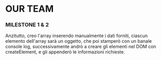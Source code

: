 
<!-- Utilizzando i dati forniti, creare un array di oggetti per rappresentare i membri del team.
Ogni membro è caratterizzato dalle seguenti informazioni: nome, ruolo e foto.
MILESTONE 0:
Creare l’array di oggetti con le informazioni fornite.
MILESTONE 1:
Stampare su console, per ogni membro del team, le informazioni di nome, ruolo e la stringa della foto
MILESTONE 2:
Stampare le stesse informazioni su DOM sottoforma di stringhe
BONUS 1:
Trasformare la stringa foto in una immagine effettiva
BONUS 2:
Organizzare i singoli membri in card/schede -->
# OUR TEAM
### MILESTONE 1 & 2
Anzitutto, creo l'array inserendo manualmente i dati forniti, ciascun elemento dell'array sarà un oggetto, che poi stamperò con un banale console log,
successivamente andrò a creare gli elementi nel DOM con createElement, e gli appenderò le informazioni richieste.

